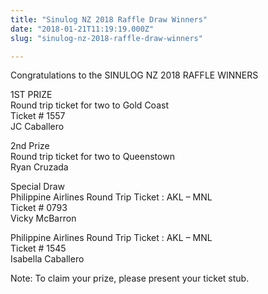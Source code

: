 ```yaml
---
title: "Sinulog NZ 2018 Raffle Draw Winners"
date: "2018-01-21T11:19:19.000Z"
slug: "sinulog-nz-2018-raffle-draw-winners"

---
```


Congratulations to the SINULOG NZ 2018 RAFFLE WINNERS

1ST PRIZE  
Round trip ticket for two to Gold Coast  
Ticket # 1557  
JC Caballero

2nd Prize  
Round trip ticket for two to Queenstown  
Ryan Cruzada

Special Draw  
Philippine Airlines Round Trip Ticket : AKL – MNL  
Ticket # 0793  
Vicky McBarron

Philippine Airlines Round Trip Ticket : AKL – MNL  
Ticket # 1545  
Isabella Caballero

Note: To claim your prize, please present your ticket stub.